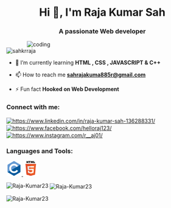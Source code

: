 <h1 align="center">Hi 👋, I'm Raja Kumar Sah</h1>
<h3 align="center">A passionate Web developer</h3>
<img align="right"alt="coding"width="450"src="https://cdn.dribbble.com/users/1162077/screenshots/3848914/programmer.gif">


<p align="left"> <img src="https://komarev.com/ghpvc/?username=sahkrraja&label=Profile%20views&color=0e75b6&style=flat" alt="sahkrraja" /> </p>

- 🌱 I’m currently learning **HTML , CSS , JAVASCRIPT & C++**

- 📫 How to reach me **sahrajakuma885r@gmail.com**

- ⚡ Fun fact **Hooked on Web Development**

<h3 align="left">Connect with me:</h3>
<p align="left">
<a href="https://linkedin.com/in/https://www.linkedin.com/in/raja-kumar-sah-136288331/" target="blank"><img align="center" src="https://raw.githubusercontent.com/rahuldkjain/github-profile-readme-generator/master/src/images/icons/Social/linked-in-alt.svg" alt="https://www.linkedin.com/in/raja-kumar-sah-136288331/" height="30" width="40" /></a>
<a href="https://fb.com/https://www.facebook.com/helloraj123/" target="blank"><img align="center" src="https://raw.githubusercontent.com/rahuldkjain/github-profile-readme-generator/master/src/images/icons/Social/facebook.svg" alt="https://www.facebook.com/helloraj123/" height="30" width="40" /></a>
<a href="https://instagram.com/https://www.instagram.com/r__aj01/" target="blank"><img align="center" src="https://raw.githubusercontent.com/rahuldkjain/github-profile-readme-generator/master/src/images/icons/Social/instagram.svg" alt="https://www.instagram.com/r__aj01/" height="30" width="40" /></a>
</p>

<h3 align="left">Languages and Tools:</h3>
<p align="left"> <a href="https://www.cprogramming.com/" target="_blank" rel="noreferrer"> <img src="https://raw.githubusercontent.com/devicons/devicon/master/icons/c/c-original.svg" alt="c" width="40" height="40"/> </a> <a href="https://www.w3.org/html/" target="_blank" rel="noreferrer"> <img src="https://raw.githubusercontent.com/devicons/devicon/master/icons/html5/html5-original-wordmark.svg" alt="html5" width="40" height="40"/> </a> </p>

<p><img align="left" src="https://github-readme-stats.vercel.app/api/top-langs?username=Raja-Kumar23&show_icons=true&locale=en&layout=compact" alt="Raja-Kumar23" /></p>

<p>&nbsp;<img align="center" src="https://github-readme-stats.vercel.app/api?username=Raja-Kumar23&show_icons=true&locale=en" alt="Raja-Kumar23" /></p>

<p><img align="center" src="https://github-readme-streak-stats.herokuapp.com/?user=Raja-Kumar23&" alt="Raja-Kumar23" /></p>
